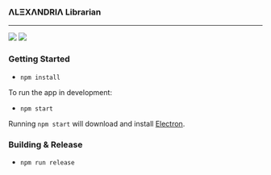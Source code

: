 ### ΛLΞXΛNDRIΛ Librarian
-------------

![](http://i.imgur.com/mSCaWOz.png)
![](http://i.imgur.com/XIxvBeB.png)


### Getting Started

- `npm install`

To run the app in development:

- `npm start`

Running `npm start` will download and install [Electron](http://electron.atom.io/).

### Building & Release

- `npm run release`

